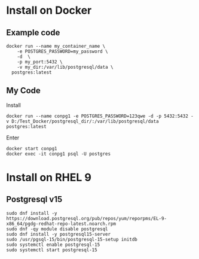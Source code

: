 
# Install on Docker

## Example code
```
docker run --name my_container_name \
	-e POSTGRES_PASSWORD=my_password \
	-d  \
	-p my_port:5432 \
	-v my_dir:/var/lib/postgresql/data \
  postgres:latest
```

## My Code

Install
```
docker run --name conpg1 -e POSTGRES_PASSWORD=123qwe -d -p 5432:5432 -v D:/Test_Docker/postgresql_dir/:/var/lib/postgresql/data postgres:latest
```

Enter
```
docker start conpg1
docker exec -it conpg1 psql -U postgres

```

# Install on RHEL 9
## Postgresql v15
```
sudo dnf install -y https://download.postgresql.org/pub/repos/yum/reporpms/EL-9-x86_64/pgdg-redhat-repo-latest.noarch.rpm
sudo dnf -qy module disable postgresql
sudo dnf install -y postgresql15-server
sudo /usr/pgsql-15/bin/postgresql-15-setup initdb
sudo systemctl enable postgresql-15
sudo systemctl start postgresql-15
```
